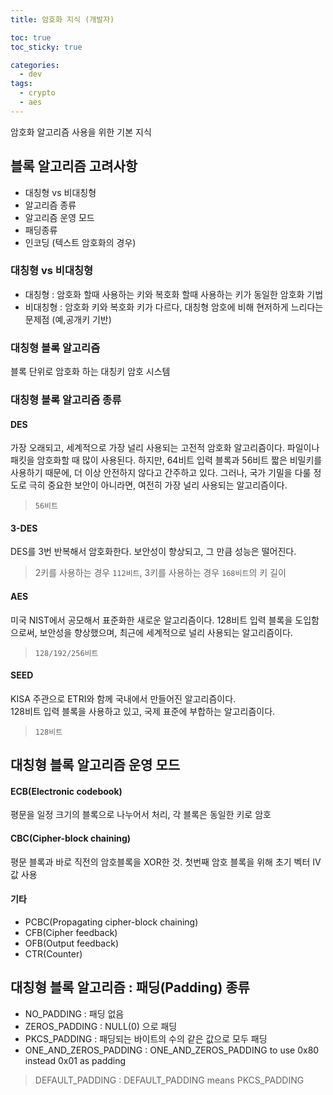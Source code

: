 ```yaml
---
title: 암호화 지식 (개발자)

toc: true
toc_sticky: true

categories:
  - dev
tags:
  - crypto
  - aes
---
```



암호화 알고리즘 사용을 위한 기본 지식 

## 블록 알고리즘 고려사항 
- 대칭형 vs 비대칭형
- 알고리즘 종류
- 알고리즘 운영 모드
- 패딩종류
- 인코딩 (텍스트 암호화의 경우)


### 대칭형 vs 비대칭형 
- 대칭형 : 암호화 할때 사용하는 키와 복호화 할때 사용하는 키가 동일한 암호화 기법
- 비대칭형 : 암호화 키와 복호화 키가 다르다, 대칭형 암호에 비해 현저하게 느리다는 문제점 (예,공개키 기반)

### 대칭형 블록 알고리즘 
블록 단위로 암호화 하는 대칭키 암호 시스템

### 대칭형 블록 알고리즘 종류 

#### DES 
가장 오래되고, 세계적으로 가장 널리 사용되는 고전적 암호화 알고리즘이다. 파일이나 패킷을 암호화할 때 많이 사용된다. 하지만, 64비트 입력 블록과 56비트 짧은 비밀키를 사용하기 때문에, 더 이상 안전하지 않다고 간주하고 있다. 그러나, 국가 기밀을 다룰 정도로 극히 중요한 보안이 아니라면, 여전히 가장 널리 사용되는 알고리즘이다.

> `56비트` 
 
#### 3-DES
DES를 3번 반복해서 암호화한다. 보안성이 향상되고, 그 만큼 성능은 떨어진다.

> 2키를 사용하는 경우 `112비트`, 3키를 사용하는 경우 `168비트`의 키 길이
 
#### AES
미국 NIST에서 공모해서 표준화한 새로운 알고리즘이다. 128비트 입력 블록을 도입함으로써, 보안성을 향상했으며, 최근에 세계적으로 널리 사용되는 알고리즘이다.

> `128/192/256비트` 

#### SEED  
KISA 주관으로 ETRI와 함께 국내에서 만들어진 알고리즘이다.   
128비트 입력 블록을 사용하고 있고, 국제 표준에 부합하는 알고리즘이다.

> `128비트` 

## 대칭형 블록 알고리즘 운영 모드 

#### ECB(Electronic codebook)
평문을 일정 크기의 블록으로 나누어서 처리, 각 블록은 동일한 키로 암호

#### CBC(Cipher-block chaining)
평문 블록과 바로 직전의 암호블록을 XOR한 것. 첫번째 암호 블록을 위해 초기 벡터 IV 값 사용

#### 기타
- PCBC(Propagating cipher-block chaining)
- CFB(Cipher feedback)
- OFB(Output feedback)
- CTR(Counter)


## 대칭형 블록 알고리즘 : 패딩(Padding) 종류
- NO_PADDING : 패딩 없음
- ZEROS_PADDING : NULL(0) 으로 패딩 
- PKCS_PADDING : 패딩되는 바이트의 수의 같은 값으로 모두 패딩
- ONE_AND_ZEROS_PADDING :  ONE_AND_ZEROS_PADDING to use 0x80 instead 0x01 as padding

> DEFAULT_PADDING : DEFAULT_PADDING means PKCS_PADDING 

